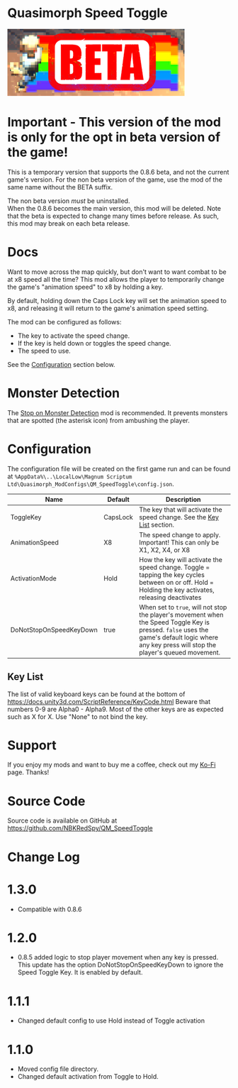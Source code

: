 # Quasimorph Speed Toggle

![thumbnail icon](media/thumbnail.png)

# Important - This version of the mod is only for the opt in beta version of the game!

This is a temporary version that supports the 0.8.6 beta, and not the current game's version.
For the non beta version of the game, use the mod of the same name without the BETA suffix.

The non beta version *must* be uninstalled.  
When the 0.8.6 becomes the main version, this mod will be deleted.
Note that the beta is expected to change many times before release.
As such, this mod may break on each beta release.

# Docs

Want to move across the map quickly, but don't want to want combat to be at x8 speed all the time?
This mod allows the player to temporarily change the game's "animation speed" to x8 by holding a key.

By default, holding down the Caps Lock key will set the animation speed to x8, and releasing it will return to the game's animation speed setting.

The mod can be configured as follows:
* The key to activate the speed change.
* If the key is held down or toggles the speed change.
* The speed to use.  

See the [Configuration](#configuration) section below.

# Monster Detection
The [Stop on Monster Detection](https://steamcommunity.com/sharedfiles/filedetails/?id=3292592993) mod is recommended.  It prevents monsters that are spotted (the asterisk icon) from ambushing the player.  

# Configuration

The configuration file will be created on the first game run and can be found at `%AppData%\..\LocalLow\Magnum Scriptum Ltd\Quasimorph_ModConfigs\QM_SpeedToggle\config.json`.

|Name|Default|Description|
|--|--|--|
|ToggleKey|CapsLock|The key that will activate the speed change.  See the [Key List](#key-list) section.|
|AnimationSpeed|X8|The speed change to apply.  Important! This can only be X1, X2, X4, or X8|
|ActivationMode|Hold|How the key will activate the speed change.  Toggle = tapping the key cycles between on or off.  Hold = Holding the key activates, releasing deactivates|
|DoNotStopOnSpeedKeyDown|true|When set to `true`, will not stop the player's movement when the Speed Toggle Key is pressed.  `false` uses the game's default logic where any key press will stop the player's queued movement.|


## Key List
The list of valid keyboard keys can be found  at the bottom of https://docs.unity3d.com/ScriptReference/KeyCode.html
Beware that numbers 0-9 are Alpha0 - Alpha9.  Most of the other keys are as expected such as X for X.
Use "None" to not bind the key.

# Support
If you enjoy my mods and want to buy me a coffee, check out my [Ko-Fi](https://ko-fi.com/nbkredspy71915) page.
Thanks!

# Source Code
Source code is available on GitHub at https://github.com/NBKRedSpy/QM_SpeedToggle

# Change Log

# 1.3.0
* Compatible with 0.8.6

# 1.2.0
* 0.8.5 added logic to stop player movement when any key is pressed.  This update has the option DoNotStopOnSpeedKeyDown to ignore the Speed Toggle Key.  It is enabled by default.

# 1.1.1
* Changed default config to use Hold instead of Toggle activation

# 1.1.0
* Moved config file directory.
* Changed default activation from Toggle to Hold.
